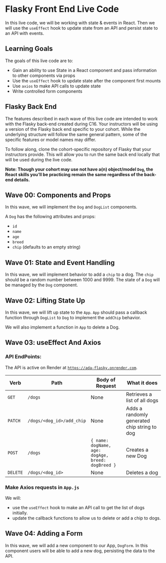 # Flasky Front End Live Code

In this live code, we will be working with state & events in React.  Then we will use the `useEffect` hook to update state from an API and persist state to an API with events.

## Learning Goals

The goals of this live code are to:

- Gain an ability to use State in a React component and pass information to other components via props
- Use the `useEffect` hook to update state after the component first mounts
- Use `axios` to make API calls to update state
- Write controlled form components

## Flasky Back End

The features described in each wave of this live code are intended to work with the Flasky back-end created during C16. Your instructors will be using a version of the Flasky back end specific to your cohort. While the underlying structure will follow the same general pattern, some of the specific features or model names may differ.

To follow along, clone the cohort-specific repository of Flasky that your instructors provide. This will allow you to run the same back end locally that will be used during the live code.

**Note: Though your cohort may use not have a(n) object/model `Dog`, the React skills you’ll be practicing remain the same regardless of the back-end details.**

## Wave 00: Components and Props

In this wave, we will implement the `Dog` and `DogList` components.

A `Dog` has the following attributes and props: 
- `id`
- `name`
- `age`
- `breed`
- `chip` (defaults to an empty string)

## Wave 01: State and Event Handling

In this wave, we will implement behavior to add a `chip` to a dog. The `chip` should be a random number between 1000 and 9999. The state of a `Dog` will be managed by the `Dog` component.

## Wave 02: Lifting State Up

In this wave, we will lift up state to the `App`. `App` should pass a callback function through `DogList` to `Dog` to implement the `addChip` behavior.

We will also implement a function in `App` to delete a Dog.

## Wave 03:  useEffect And Axios

### API EndPoints:

The API is active on Render at [`https://ada-flasky.onrender.com`](https://ada-flasky.onrender.com).

| Verb  | Path  | Body of Request | What it does  |
|---|---|---|---|
| `GET`  | `/dogs`  | None | Retrieves a list of all dogs  |
| `PATCH`  | `/dogs/<dog_id>/add_chip`  | None  | Adds a randomly generated chip string to dog   |
| `POST`  | `/dogs`  | `{ name: dogName, age: dogAge, breed: dogBreed }`  | Creates a new Dog  |
| `DELETE`  | `/dogs/<dog_id>`  | None  | Deletes a dog |

### Make Axios requests in `App.js`

We will:

- use the `useEffect` hook to make an API call to get the list of dogs initially.
- update the callback functions to allow us to delete or add a chip to dogs.

## Wave 04: Adding a Form

In this wave, we will add a new component to our App,  `DogForm`.  In this component users will be able to add a new dog, persisting the data to the API.
